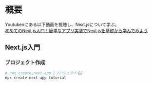 # 概要
Youtubenにある以下動画を視聴し、Next.jsについて学ぶ。  
[初めてのNext.js入門！簡単なアプリ実装でNext.jsを基礎から学んでみよう](https://www.youtube.com/watch?v=eEP7CLqnRr0&t=421s)

## Next.js入門
### プロジェクト作成
```bash
# npx create-next-app [プロジェクト名]
npx create-next-app tutorial
```